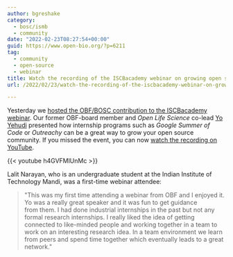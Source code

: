 ```yaml
---
author: bgreshake
category:
  - bosc/ismb
  - community
date: "2022-02-23T08:27:54+00:00"
guid: https://www.open-bio.org/?p=6211
tag:
  - community
  - open-source
  - webinar
title: Watch the recording of the ISCBacademy webinar on growing open source communities
url: /2022/02/23/watch-the-recording-of-the-iscbacademy-webinar-on-growing-open-source-communities/

---
```

Yesterday we [hosted the OBF/BOSC contribution to the ISCBacademy webinar](/2022/01/20/iscbacademy-webinar-feb-22-yo-yehudi/). Our former OBF-board member and _Open Life Science_ co-lead [Yo Yehudi](https://twitter.com/yoyehudi/) presented how internship programs such as _Google Summer of Code_ or _Outreachy_ can be a great way to grow your open source community. If you missed the event, you can now [watch the recording on YouTube](https://www.youtube.com/watch?v=h4GVFMlUnMc).

{{< youtube h4GVFMlUnMc >}}

Lalit Narayan, who is an undergraduate student at the Indian Institute of Technology Mandi, was a first-time webinar attendee:

> "This was my first time attending a webinar from OBF and I enjoyed it. Yo was a really great speaker and it was fun to get guidance from them. I had done industrial internships in the past but not any formal research internships. I really liked the idea of getting connected to like-minded people and working together in a team to work on an interesting research idea. In a team environment we learn from peers and spend time together which eventually leads to a great network."
